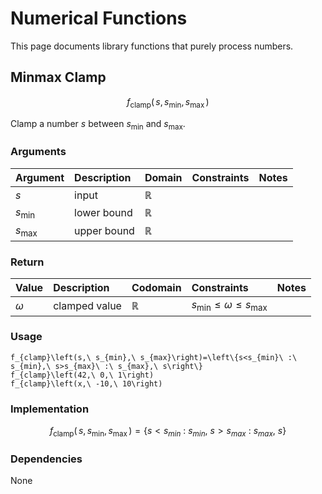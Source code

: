# Numerical Functions
<!-- #SQUARK live!
| dest = desmos/library/functions/numerical
| title = Numerical Functions
| index = desmos / library / functions
| update = 2025 August 21
-->

This page documents library functions that purely process numbers.


## Minmax Clamp

```math
f_\text{clamp} \left(\,
  s,
  s_\text{min},
  s_\text{max}
\,\right)
```

Clamp a number $s$ between $s_\text{min}$ and $s_\text{max}$.

### Arguments
| Argument | Description | Domain | Constraints | Notes |
| :------- | :---------- | :----- | :---------- | :---- |
| $s$ | input | $\mathbb{R}$ | |
| $s_\text{min}$ | lower bound | $\mathbb{R}$ | |
| $s_\text{max}$ | upper bound | $\mathbb{R}$ | |

### Return
| Value | Description | Codomain | Constraints | Notes |
| :---- | :---------- | :------- | :---------- | :---- |
| $\omega$ | clamped value | $\mathbb{R}$ | $s_\text{min} \leq \omega \leq s_\text{max}$ | |

### Usage
```desmos
f_{clamp}\left(s,\ s_{min},\ s_{max}\right)=\left\{s<s_{min}\ :\ s_{min},\ s>s_{max}\ :\ s_{max},\ s\right\}
f_{clamp}\left(42,\ 0,\ 1\right)
f_{clamp}\left(x,\ -10,\ 10\right)
```

### Implementation
```math
f_\text{clamp} \left(\,
  s,
  s_\text{min},
  s_\text{max}
\,\right)
=
\left\{s<s_{min}\ :\ s_{min},\ s>s_{max}\ :\ s_{max},\ s\right\}
```

### Dependencies
None
